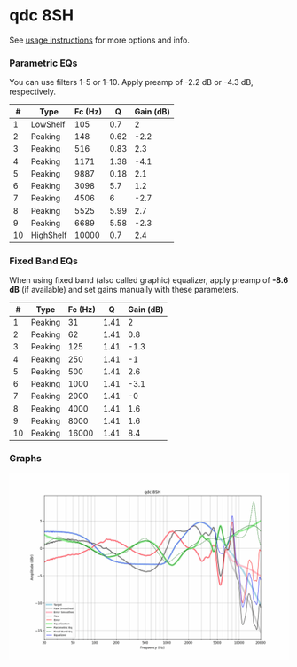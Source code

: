 # qdc 8SH
See [usage instructions](https://github.com/jaakkopasanen/AutoEq#usage) for more options and info.

### Parametric EQs
You can use filters 1-5 or 1-10. Apply preamp of -2.2 dB or -4.3 dB, respectively.

|   # | Type      |   Fc (Hz) |    Q |   Gain (dB) |
|-----|-----------|-----------|------|-------------|
|   1 | LowShelf  |       105 | 0.7  |         2   |
|   2 | Peaking   |       148 | 0.62 |        -2.2 |
|   3 | Peaking   |       516 | 0.83 |         2.3 |
|   4 | Peaking   |      1171 | 1.38 |        -4.1 |
|   5 | Peaking   |      9887 | 0.18 |         2.1 |
|   6 | Peaking   |      3098 | 5.7  |         1.2 |
|   7 | Peaking   |      4506 | 6    |        -2.7 |
|   8 | Peaking   |      5525 | 5.99 |         2.7 |
|   9 | Peaking   |      6689 | 5.58 |        -2.3 |
|  10 | HighShelf |     10000 | 0.7  |         2.4 |

### Fixed Band EQs
When using fixed band (also called graphic) equalizer, apply preamp of **-8.6 dB** (if available) and set gains manually with these parameters.

|   # | Type    |   Fc (Hz) |    Q |   Gain (dB) |
|-----|---------|-----------|------|-------------|
|   1 | Peaking |        31 | 1.41 |         2   |
|   2 | Peaking |        62 | 1.41 |         0.8 |
|   3 | Peaking |       125 | 1.41 |        -1.3 |
|   4 | Peaking |       250 | 1.41 |        -1   |
|   5 | Peaking |       500 | 1.41 |         2.6 |
|   6 | Peaking |      1000 | 1.41 |        -3.1 |
|   7 | Peaking |      2000 | 1.41 |        -0   |
|   8 | Peaking |      4000 | 1.41 |         1.6 |
|   9 | Peaking |      8000 | 1.41 |         1.6 |
|  10 | Peaking |     16000 | 1.41 |         8.4 |

### Graphs
![](./qdc%208SH.png)

